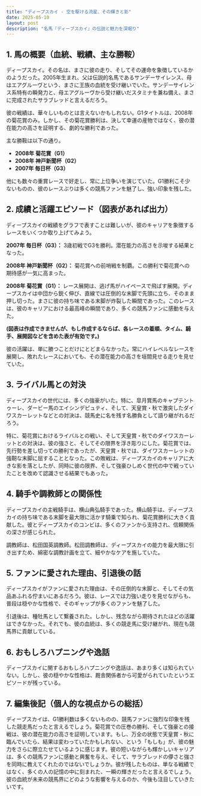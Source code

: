 ```yaml
---
title: "ディープスカイ - 空を駆ける流星、その輝きと影"
date: 2025-05-10
layout: post
description: "名馬『ディープスカイ』の伝説と魅力を深堀り"
---
```


## 1. 馬の概要（血統、戦績、主な勝鞍）

ディープスカイ。その名は、まさに彼の走り、そしてその運命を象徴しているかのようだった。2005年生まれ、父は伝説的名馬であるサンデーサイレンス、母はエアグルーヴという、まさに王族の血統を受け継いでいた。サンデーサイレンス系特有の瞬発力と、母エアグルーヴから受け継いだスタミナを兼ね備え、まさに完成されたサラブレッドと言えるだろう。

彼の戦績は、華々しいものとは言えないかもしれない。G1タイトルは、2008年の菊花賞のみ。しかし、その菊花賞勝利は、決して幸運の産物ではなく、彼の潜在能力の高さを証明する、劇的な勝利であった。

主な勝鞍は以下の通り。

* **2008年 菊花賞（G1）**
* **2008年 神戸新聞杯（G2）**
* **2007年 毎日杯（G3）**

他にも数々の重賞レースで好走し、常に上位争いを演じていた。G1勝利こそ少ないものの、彼のレースぶりは多くの競馬ファンを魅了し、強い印象を残した。


## 2. 成績と活躍エピソード（図表があれば出力）

ディープスカイの戦績をグラフで表すことは難しいが、彼のキャリアを象徴するレースをいくつか取り上げてみよう。

**2007年 毎日杯（G3）：** 3歳初戦でG3を勝利。潜在能力の高さを示唆する結果となった。

**2008年 神戸新聞杯（G2）：** 菊花賞への前哨戦を制覇。この勝利で菊花賞への期待感が一気に高まった。

**2008年 菊花賞（G1）：**  レース展開は、逃げ馬がハイペースで飛ばす展開。ディープスカイは中団から鋭く伸び、直線では圧倒的な末脚で先頭に立ち、そのまま押し切った。まさに彼の持ち味である末脚が炸裂した瞬間であった。このレースは、彼のキャリアにおける最高峰の瞬間であり、多くの競馬ファンに感動を与えた。

**(図表は作成できませんが、もし作成するならば、各レースの着順、タイム、騎手、展開図などを含めた表が有効です。)**

彼の活躍は、単に勝つことだけにとどまらなかった。常にハイレベルなレースを展開し、敗れたレースにおいても、その潜在能力の高さを垣間見せる走りを見せていた。


## 3. ライバル馬との対決

ディープスカイの世代には、多くの強豪がいた。特に、皐月賞馬のキャプテントゥーレ、ダービー馬のエイシンデピュティ、そして、天皇賞・秋で激突したダイワスカーレットなどとの対決は、競馬史に名を残す名勝負として語り継がれるだろう。

特に、菊花賞におけるライバルとの戦い、そして天皇賞・秋でのダイワスカーレットとの対決は、彼の強さと、そしてその限界を浮き彫りにした。菊花賞では、先行勢を差し切っての勝利であったが、天皇賞・秋では、ダイワスカーレットの強靭な末脚に屈することとなった。この敗戦は、ディープスカイのキャリアに大きな影を落としたが、同時に彼の限界、そして強豪ひしめく世代の中で戦っていたことを改めて認識させる結果でもあった。


## 4. 騎手や調教師との関係性

ディープスカイの主戦騎手は、横山典弘騎手であった。横山騎手は、ディープスカイの持ち味である末脚を最大限に活かす騎乗で知られ、菊花賞勝利に大きく貢献した。彼とディープスカイのコンビは、多くのファンから支持され、信頼関係の深さが感じられた。

調教師は、松田国英調教師。松田調教師は、ディープスカイの能力を最大限に引き出すため、綿密な調教計画を立て、細やかなケアを施していた。


## 5. ファンに愛された理由、引退後の話

ディープスカイがファンに愛された理由は、その圧倒的な末脚と、そしてその気品あふれる佇まいにあるだろう。彼は、レースでは力強い走りを見せながらも、普段は穏やかな性格で、そのギャップが多くのファンを魅了した。

引退後は、種牡馬として繋養された。しかし、残念ながら期待されたほどの活躍はできなかった。それでも、彼の血統は、多くの競走馬に受け継がれ、現在も競馬界に貢献している。


## 6. おもしろハプニングや逸話

ディープスカイに関するおもしろハプニングや逸話は、あまり多くは知られていない。しかし、彼の穏やかな性格は、厩舎関係者から可愛がられていたというエピソードが残っている。


## 7. 編集後記（個人的な視点からの総括）

ディープスカイは、G1勝利数は多くないものの、競馬ファンに強烈な印象を残した競走馬だったと言えるでしょう。菊花賞での圧巻の勝利、そして強豪との接戦は、彼の潜在能力の高さを証明しています。もし、万全の状態で天皇賞・秋に臨んでいたら、結果は変わっていたかもしれない、という「もしも」が、彼の魅力をさらに際立たせているように感じます。彼の短いながらも輝かしいキャリアは、多くの競馬ファンに感動と興奮を与え、そして、サラブレッドの儚さと強さを同時に教えてくれたのではないでしょうか。彼が残したものは、単なる戦績ではなく、多くの人の記憶の中に刻まれた、一瞬の輝きだったと言えるでしょう。  彼の血統が未来の競馬界にどのような影響を与えるのか、今後も注目していきたいです。
